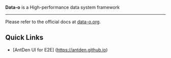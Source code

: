 **Data-o** is a High-performance data system framework

---
Please refer to the official docs at [data-o.org](http://data-o.org).

## Quick Links
* [AntDen UI for E2E] (https://antden.github.io)

